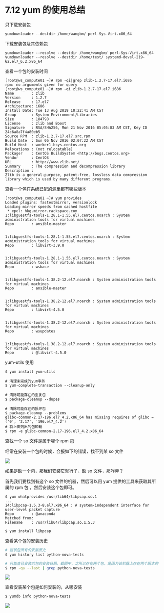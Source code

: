 # 7.12 yum 的使用总结

只下载安装包

```shell
yumdownloader --destdir /home/wangbm/ perl-Sys-Virt.x86_64
```

下载安装包及其依赖包

```shell
yumdownloader --resolve --destdir /home/wangbm/ perl-Sys-Virt.x86_64
yumdownloader --resolve --destdir /home/test/ systemd-devel-219-62.el7_6.2.x86_64
```

查看一个包的安装时间

```
[root@ws_compute01 ~]# rpm -qi|grep zlib-1.2.7-17.el7.i686
rpm: no arguments given for query
[root@ws_compute01 ~]# rpm -qi zlib-1.2.7-17.el7.i686
Name        : zlib
Version     : 1.2.7
Release     : 17.el7
Architecture: i686
Install Date: Tue 13 Aug 2019 10:22:41 AM CST
Group       : System Environment/Libraries
Size        : 184798
License     : zlib and Boost
Signature   : RSA/SHA256, Mon 21 Nov 2016 05:05:03 AM CST, Key ID 24c6a8a7f4a80eb5
Source RPM  : zlib-1.2.7-17.el7.src.rpm
Build Date  : Sun 06 Nov 2016 02:07:22 AM CST
Build Host  : worker1.bsys.centos.org
Relocations : (not relocatable)
Packager    : CentOS BuildSystem <http://bugs.centos.org>
Vendor      : CentOS
URL         : http://www.zlib.net/
Summary     : The compression and decompression library
Description :
Zlib is a general-purpose, patent-free, lossless data compression
library which is used by many different programs.
```

查看一个包在系统已配的源里都有哪些版本

```
[root@ws_compute01 ~]# yum provides 
Loaded plugins: fastestmirror, versionlock
Loading mirror speeds from cached hostfile
 * epel: hkg.mirror.rackspace.com
1:libguestfs-tools-1.28.1-1.55.el7.centos.noarch : System administration tools for virtual machines
Repo        : ansible-master


1:libguestfs-tools-1.28.1-1.55.el7.centos.noarch : System administration tools for virtual machines
Repo        : libvirt-3.9.0


1:libguestfs-tools-1.28.1-1.55.el7.centos.noarch : System administration tools for virtual machines
Repo        : wsbase


1:libguestfs-tools-1.38.2-12.el7.noarch : System administration tools for virtual machines
Repo        : ansible-master


1:libguestfs-tools-1.38.2-12.el7.noarch : System administration tools for virtual machines
Repo        : libvirt-4.5.0


1:libguestfs-tools-1.38.2-12.el7.noarch : System administration tools for virtual machines
Repo        : wsupdates


1:libguestfs-tools-1.38.2-12.el7.noarch : System administration tools for virtual machines
Repo        : @libvirt-4.5.0

```



 yum-utils 使用

```shell
$ yum install yum-utils

# 清理未完成的yum事务
$ yum-complete-transaction --cleanup-only

# 清除可能存在的重复包
$ package-cleanup --dupes

# 清除可能存在的损坏包
$ package-cleanup --problems
glibc-common-2.17-196.el7_4.2.x86_64 has missing requires of glibc = ('0', '2.17', '196.el7_4.2')
# 将上面列出的包卸载
$ rpm -e glibc-common-2.17-196.el7_4.2.x86_64
```



查找一个 so 文件是属于哪个 rpm 包

经常在安装一个包的时候，会报如下的错误，找不到某 so 文件

![](http://image.python-online.cn/20191219152328.png)

如果是缺一个包，那我们安装它就行了，缺 so 文件，那咋弄？

首先我们要找到有这个 so 文件的机器，然后可以用 yum 提供的工具来获取其所属的 rpm 包 ，然后安装这个包即可。

```shell
$ yum whatprovides /usr/lib64/libpcap.so.1
...
14:libpcap-1.5.3-8.el7.x86_64 : A system-independent interface for user-level packet capture
Repo        : @anaconda
Matched from:
Filename    : /usr/lib64/libpcap.so.1.5.3

$ yum install libpcap
```



查看某个包的安装历史

```bash
# 查该包所有的安装历史
$ yum history list python-nova-tests

# 只能查已安装的包的安装日期。截图中，之所以存在两个包，是因为该机器上存在两个版本的包
$ rpm -qa --last | grep python-nova-tests
```

![](http://image.python-online.cn/20191225173340.png)



查看安装某个包是如何安装的，从哪安装

```bash
$ yumdb info python-nova-tests
```

![](http://image.python-online.cn/20191225175350.png)